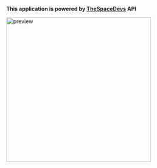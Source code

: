 
**This application is powered by [TheSpaceDevs](https://thespacedevs.com/) API**

<img src="https://cdn.discordapp.com/attachments/393067783979532290/864141550703345704/unknown.png" alt="preview" width="380"/>
